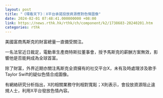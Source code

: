 ```yaml
---
layout: post
title: "《環看天下》：X平台承諾投放資源應對色情圖像"
date: 2024-02-01 07:48:41.000000000 +08:00
link: https://news.rthk.hk/rthk/ch/component/k2/1738683-20240201.htm
categories: rthk
---
```


美國富商馬斯克的財富總量一直備受關注。

一名法官近日裁定，電動車生產商特斯拉董事會，授予馬斯克的薪酬方案無效，影響他是否能夠成為全球首富。

除了財富，外界近期亦關注馬斯克全資擁有的社交平台X，未有及時處理涉及歌手Taylor Swift的疑似色情合成圖像。

有網絡研究分析指出，X的相關業務守則相對寬鬆；X則表示，會投放資源阻止違規人士，利用X平台發放色情內容。
